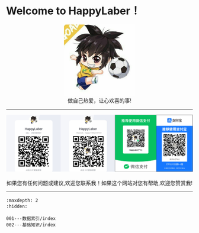 # Welcome to HappyLaber！

<center><img src="_static/000.jpg" alt="000" style="zoom:30%;" /></center>

<center>做自己热爱，让心欢喜的事!</center>

---

<center><img src="_static/001.png" alt="001" style="zoom:50%;" /></center>

<br>

<center>如果您有任何问题或建议,欢迎您联系我！如果这个网站对您有帮助,欢迎您赞赏我!</center>

---

```{toctree}
:maxdepth: 2
:hidden:

001---数据索引/index
002---基础知识/index
```
